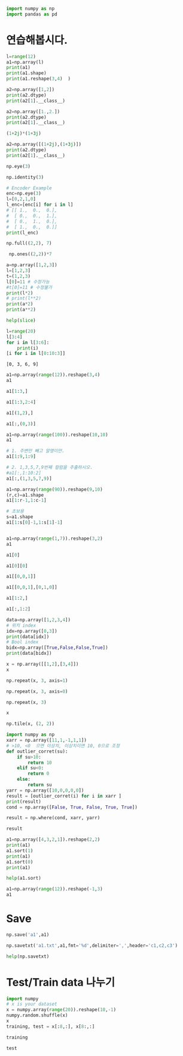 ```python
import numpy as np
import pandas as pd
```

# 연습해봅시다. 


```python
l=range(12)
a1=np.array(l)
print(a1)
print(a1.shape)
print(a1.reshape(3,4)  )
```


```python
a2=np.array([1,2])
print(a2.dtype)
print(a2[1].__class__)
```


```python
a2=np.array([1.,2.])
print(a2.dtype)
print(a2[1].__class__)
```


```python
(1+2j)*(1+3j)
```


```python
a2=np.array([(1+2j),(1+3j)])
print(a2.dtype)
print(a2[1].__class__)
```


```python
np.eye(3) 
```


```python
np.identity(3)
```


```python
# Encoder Example
enc=np.eye(3) 
l=[0,2,1,0]
l_enc=[enc[i] for i in l]
# [[ 1.,  0.,  0.],
#  [ 0.,  0.,  1.],
#  [ 0.,  1.,  0.],
#  [ 1.,  0.,  0.]]
print(l_enc)


```


```python
np.full((2,2), 7)
```


```python
 np.ones((2,2))*7
```


```python
a=np.array([1,2,3])
l=[1,2,3]
t=(1,2,3)
l[0]=11 # 수정가능
#t[0]=11 # 수정불가
print(l*2)
# print(l**2)
print(a*2)
print(a**2)
```


```python
help(slice)
```


```python
l=range(20)
l[3:4]
for i in l[3:6]:
    print(i)
[i for i in l[0:10:3]]
```




    [0, 3, 6, 9]




```python
a1=np.array(range(12)).reshape(3,4)
a1
```


```python
a1[1:3,]
```


```python
a1[1:3,2:4]
```


```python
a1[(1,2),]
```


```python
a1[:,(0,3)]
```


```python
a1=np.array(range(100)).reshape(10,10)
a1

```


```python
# 1. 주변만 빼고 알맹이만.
a1[1:9,1:9]
```


```python
# 2. 1,3,5,7,9번째 컬럼을 추출하시오. 
#a1[:,1:10:2]
a1[:,(1,3,5,7,9)]
```


```python
a1=np.array(range(90)).reshape(9,10)
(r,c)=a1.shape
a1[1:r-1,1:c-1]

# 초보용
s=a1.shape
a1[1:s[0]-1,1:s[1]-1]



```


```python
a1=np.array(range(1,7)).reshape(3,2)
a1    
```


```python
a1[0]
```


```python
a1[0][0]
```


```python
a1[[0,0,1]]
```


```python
a1[[0,0,1],[0,1,0]]
```


```python
a1[1:2,]
```


```python
a1[:,1:2]
```


```python
data=np.array([1,2,3,4])
# 위치 index
idx=np.array([0,3])
print(data[idx])
# Bool index
bidx=np.array([True,False,False,True])
print(data[bidx])

```


```python
x = np.array([[1,2],[3,4]])
x
```


```python
np.repeat(x, 3, axis=1)
```


```python
np.repeat(x, 3, axis=0)
```


```python
np.repeat(x, 3)
```


```python
x
```


```python
np.tile(x, (2, 2))
```


```python
import numpy as np
xarr = np.array([11,1,-1,1,1])
# >10, <0  으면 이상치, 이상치이면 10, 0으로 조정
def outlier_corret(su):
    if su>10:
        return 10
    elif su<0:
        return 0
    else:
        return su
yarr = np.array([10,0,0,0,0])
result = [outlier_corret(i) for i in xarr ]    
print(result)
cond = np.array([False, True, False, True, True])

result = np.where(cond, xarr, yarr)
```


```python
result
```


```python
a1=np.array([4,3,2,1]).reshape(2,2)
print(a1)
a1.sort(1)
print(a1)
a1.sort(0)
print(a1)


```


```python
help(a1.sort)
```


```python
a1=np.array(range(12)).reshape(-1,3)
a1
```

# Save


```python
np.save('a1',a1)
```


```python
np.savetxt('a1.txt',a1,fmt='%d',delimiter=',',header='c1,c2,c3')
```


```python
help(np.savetxt)
```

# Test/Train data 나누기


```python
import numpy
# x is your dataset
x = numpy.array(range(20)).reshape(10,-1)
numpy.random.shuffle(x)
x
training, test = x[:8,:], x[8:,:]

training
```


```python
test
```
